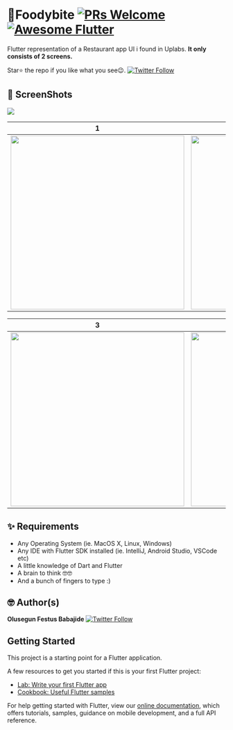 # 🍔Foodybite [![PRs Welcome](https://img.shields.io/badge/PRs-welcome-brightgreen.svg?style=flat-square)](http://makeapullrequest.com) <a href="https://github.com/Solido/awesome-flutter"><img alt="Awesome Flutter" src="https://img.shields.io/badge/Awesome-Flutter-blue.svg?longCache=true&style=flat-square" /></a>

Flutter representation of a Restaurant app UI i found in Uplabs. **It only
consists of 2 screens.**

Star⭐ the repo if you like what you see😉.
[![Twitter Follow](https://img.shields.io/twitter/follow/iamjideguru.svg?style=social)](https://twitter.com/iamjideguru)

## 📸 ScreenShots

<img src="ss/1.png"/>

| 1                                | 2                                |
| -------------------------------- | -------------------------------- |
| <img src="ss/2.png" width="400"> | <img src="ss/3.png" width="400"> |

| 3                                | 4                                |
| -------------------------------- | -------------------------------- |
| <img src="ss/4.png" width="400"> | <img src="ss/5.png" width="400"> |

## ✨ Requirements

- Any Operating System (ie. MacOS X, Linux, Windows)
- Any IDE with Flutter SDK installed (ie. IntelliJ, Android Studio, VSCode etc)
- A little knowledge of Dart and Flutter
- A brain to think 🤓🤓
- And a bunch of fingers to type :)

## 🤓 Author(s)

**Olusegun Festus Babajide**
[![Twitter Follow](https://img.shields.io/twitter/follow/iamjideguru.svg?style=social)](https://twitter.com/iamjideguru)

## Getting Started

This project is a starting point for a Flutter application.

A few resources to get you started if this is your first Flutter project:

- [Lab: Write your first Flutter app](https://flutter.io/docs/get-started/codelab)
- [Cookbook: Useful Flutter samples](https://flutter.io/docs/cookbook)

For help getting started with Flutter, view our
[online documentation](https://flutter.io/docs), which offers tutorials,
samples, guidance on mobile development, and a full API reference.
